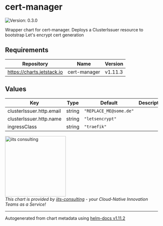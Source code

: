 # cert-manager

![Version: 0.3.0](https://img.shields.io/badge/Version-0.3.0-informational?style=flat-square)

Wrapper chart for cert-manager. Deploys a ClusterIssuer resource to bootstrap Let's encrypt cert generation

## Requirements

| Repository | Name | Version |
|------------|------|---------|
| https://charts.jetstack.io | cert-manager | v1.11.3 |

## Values

| Key | Type | Default | Description |
|-----|------|---------|-------------|
| clusterIssuer.http.email | string | `"REPLACE_ME@some.de"` |  |
| clusterIssuer.http.name | string | `"letsencrypt"` |  |
| ingressClass | string | `"traefik"` |  |

<img src="https://iits-consulting.de/wp-content/uploads/2021/08/iits-logo-2021-red-square-xl.png"
alt="iits consulting" id="logo" width="200" height="200">
<br>
*This chart is provided by [iits-consulting](https://iits-consulting.de/) - your Cloud-Native Innovation Teams as a Service!*

----------------------------------------------
Autogenerated from chart metadata using [helm-docs v1.11.2](https://github.com/norwoodj/helm-docs/releases/v1.11.2)
